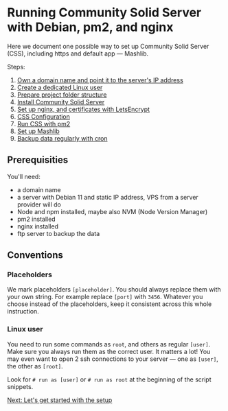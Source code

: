 # Running Community Solid Server with Debian, pm2, and nginx

Here we document one possible way to set up Community Solid Server (CSS), including https and default app &mdash; Mashlib.

Steps:

1. [Own a domain name and point it to the server's IP address](initial-setup.md#dns-setup)
1. [Create a dedicated Linux user](initial-setup.md#create-linux-user)
1. [Prepare project folder structure](initial-setup.md#prepare-project-folder-structure)
1. [Install Community Solid Server](install-css.md)
1. [Set up nginx, and certificates with LetsEncrypt](setup-nginx.md)
1. [CSS Configuration](setup-css.md)
1. [Run CSS with pm2](use-pm2.md)
1. [Set up Mashlib](setup-mashlib.md)
1. [Backup data regularly with cron](backup.md)

## Prerequisities

You'll need:

- a domain name
- a server with Debian 11 and static IP address, VPS from a server provider will do
- Node and npm installed, maybe also NVM (Node Version Manager)
- pm2 installed
- nginx installed
- ftp server to backup the data

## Conventions

### Placeholders

We mark placeholders `[placeholder]`. You should always replace them with your own string. For example replace `[port]` with `3456`. Whatever you choose instead of the placeholders, keep it consistent across this whole instruction.

### Linux user

You need to run some commands as `root`, and others as regular `[user]`. Make sure you always run them as the correct user. It matters a lot! You may even want to open 2 ssh connections to your server &mdash; one as `[user]`, the other as `[root]`.

Look for `# run as [user]` or `# run as root` at the beginning of the script snippets.

[Next: Let's get started with the setup](initial-setup.md)
